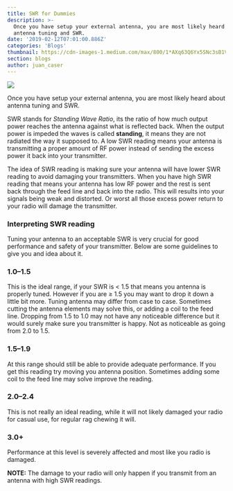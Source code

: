 ```yaml
---
title: SWR for Dummies
description: >-
  Once you have setup your external antenna, you are most likely heard about
  antenna tuning and SWR.
date: '2019-02-12T07:01:00.886Z'
categories: 'Blogs'
thumbnail: https://cdn-images-1.medium.com/max/800/1*AXq63Q6Yx5SNc3sB1VUsbw.jpeg
section: blogs
author: juan_caser
---
```


![](https://cdn-images-1.medium.com/max/800/1*AXq63Q6Yx5SNc3sB1VUsbw.jpeg)

Once you have setup your external antenna, you are most likely heard about antenna tuning and SWR.

SWR stands for _Standing Wave Ratio_, its the ratio of how much output power reaches the antenna against what is reflected back. When the output power is impeded the waves is called **standing**, it means they are not radiated the way it supposed to. A low SWR reading means your antenna is transmitting a proper amount of RF power instead of sending the excess power it back into your transmitter.

The idea of SWR reading is making sure your antenna will have lower SWR reading to avoid damaging your transmitters. When you have high SWR reading that means your antenna has low RF power and the rest is sent back through the feed line and back into the radio. This will results into your signals being weak and distorted. Or worst all those excess power return to your radio will damage the transmitter.

### Interpreting SWR reading

Tuning your antenna to an acceptable SWR is very crucial for good performance and safety of your transmitter. Below are some guidelines to give you and idea about it.

### 1.0–1.5

This is the ideal range, if your SWR is < 1.5 that means you antenna is properly tuned. However if you are ≥ 1.5 you may want to drop it down a little bit more. Tuning antenna may differ from case to case. Sometimes cutting the antenna elements may solve this, or adding a coil to the feed line. Dropping from 1.5 to 1.0 may not have any noticeable difference but it would surely make sure you transmitter is happy. Not as noticeable as going from 2.0 to 1.5.

### 1.5–1.9

At this range should still be able to provide adequate performance. If you get this reading try moving you antenna position. Sometimes adding some coil to the feed line may solve improve the reading.

### 2.0–2.4

This is not really an ideal reading, while it will not likely damaged your radio for casual use, for regular rag chewing it will.

### 3.0+

Performance at this level is severely affected and most like you radio is damaged.

**NOTE:** The damage to your radio will only happen if you transmit from an antenna with high SWR readings.